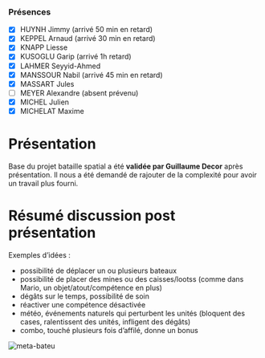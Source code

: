 
### Présences
- [x] HUYNH Jimmy (arrivé 50 min en retard)
- [x] KEPPEL Arnaud (arrivé 30 min en retard)
- [x] KNAPP Liesse 
- [x] KUSOGLU Garip (arrivé 1h retard)
- [x] LAHMER Seyyid-Ahmed
- [x] MANSSOUR Nabil (arrivé 45 min en retard)
- [x] MASSART Jules
- [ ] MEYER Alexandre (absent prévenu)
- [x] MICHEL Julien
- [x] MICHELAT Maxime

# Présentation

Base du projet bataille spatial a été **validée par Guillaume Decor** après présentation.
Il nous a été demandé de rajouter de la complexité pour avoir un travail plus fourni.

# Résumé discussion post présentation

Exemples d’idées :
* possibilité de déplacer un ou plusieurs bateaux
* possibilité de placer des mines ou des caisses/lootss (comme dans Mario, un objet/atout/compétence en plus)
* dégâts sur le temps, possibilité de soin
* réactiver une compétence désactivée
* météo, événements naturels qui perturbent les unités (bloquent des cases, ralentissent des unités, infligent des dégâts) 
* combo, touché plusieurs fois d’affilé, donne un bonus

![meta-bateu](https://media.discordapp.net/attachments/540213508214620162/544942566165184512/IMG_20190212_180122.jpg?width=507&height=676)